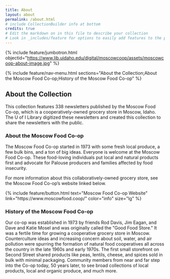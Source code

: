 ```yaml
---
title: About
layout: about
permalink: /about.html
# include CollectionBuilder info at bottom
credits: true
# Edit the markdown on in this file to describe your collection
# Look in _includes/feature for options to easily add features to the page
---
```


{% include feature/jumbotron.html objectid="https://www.lib.uidaho.edu/digital/moscowcoop/assets/moscowcoop-about-image.jpg" %} 

{% include feature/nav-menu.html sections="About the Collection;About the Moscow Food Co-op;History of the Moscow Food Co-op" %}

## About the Collection

This collection features 338 newsletters published by the Moscow Food Co-op, which is a cooperatively-owned grocery store in Moscow, Idaho. The U of I Library digitized these newsletters and created this collection to share the newsletters with the public. 

### About the Moscow Food Co-op

The Moscow Food Co-op started in 1973 with some fresh local produce, a few bulk bins, and a ton of big ideas. Everyone is welcome at the Moscow Food Co-op. These food-loving individuals put local and natural products first and advocate for Palouse producers and families affected by food insecurity. 

For more information about this collaboratively-owned grocery store, see the Moscow Food Co-op’s website linked below.

<div class="text-center">
{% include feature/button.html text="Moscow Food Co-op Website" link="https://www.moscowfood.coop/" color="info" size="lg" %}
</div>

### History of the Moscow Food Co-op

Our co-op was established in 1973 by friends Rod Davis, Jim Eagan, and Dave and Katie Mosel and was originally called the "Good Food Store." It was a fertile time for growing a cooperative grocery store in Moscow. Counterculture ideas and increasing concern about soil, water, and air pollution were spurring the formation of natural food cooperatives all across the country in the late 1960s and early 1970s. The first small storefront on Second Street shared products like peas, lentils, cheese, and spices sold in bulk with minimal packaging. Community members from near and far step into the Co-op today, 50 years later, to see broad collections of local products, local and organic produce, and much more.

<div class="clearfix"></div>

